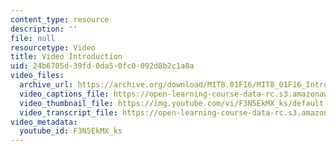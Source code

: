 ```yaml
---
content_type: resource
description: ''
file: null
resourcetype: Video
title: Video Introduction
uid: 24b6705d-39fd-0da5-0fc0-092d8b2c1a8a
video_files:
  archive_url: https://archive.org/download/MIT8.01F16/MIT8_01F16_Intro_300k.mp4
  video_captions_file: https://open-learning-course-data-rc.s3.amazonaws.com/8-01sc-classical-mechanics-fall-2016/b50fed3deed953e7a83fd2bdda12f634_F3N5EkMX_ks.vtt
  video_thumbnail_file: https://img.youtube.com/vi/F3N5EkMX_ks/default.jpg
  video_transcript_file: https://open-learning-course-data-rc.s3.amazonaws.com/8-01sc-classical-mechanics-fall-2016/637ca1c7a1cac1f493c781ec6a3f5422_F3N5EkMX_ks.pdf
video_metadata:
  youtube_id: F3N5EkMX_ks
---
```

